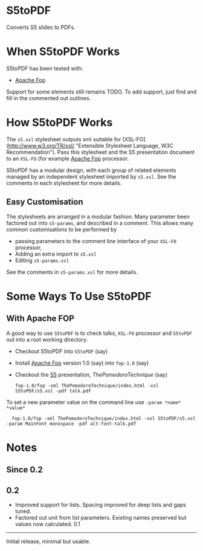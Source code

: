 # S5toPDF

Converts S5 slides to PDFs.
   
When S5toPDF Works
==================

S5toPDF has been tested with:

* [Apache Fop](http://xmlgraphics.apache.org/fop/ "Apache Fop XSL-FO")

Support for some elements still remains TODO. To add support, just
find and fill in the commented out outlines.

How S5toPDF Works  
=================

The `s5.xsl` stylesheet outputs xml suitable for [XSL-FO]
(http://www.w3.org/TR/xsl/ "Extensible Stylesheet Language, W3C Recommendation"). 
Pass this stylesheet and the S5 presentation document to an `XSL-FO` 
(for example [Apache Fop](http://xmlgraphics.apache.org/fop/ "Apache Fop XSL-FO") 
processor. 

S5toPDF has a modular design, with each group of
related elements managed by an independent stylesheet
imported by `s5.xsl`. See the comments in each stylesheet
for more details.

Easy Customisation
------------------

The stylesheets are arranged in a modular fashion. Many parameter been factored
out into `s5-params`, and described in a comment. This allows many common 
customisations to be performed by 

* passing parameters to the comment line interface of your `XSL-FO` processor, 
* Adding an extra import to `s5.xsl`
* Editing `s5-params.xsl`

See the comments in `s5-params.xsl` for more details.

Some Ways To Use S5toPDF 
=======================

With Apache FOP
----------------

A good way to use `S5toPDF` is to check talks, `XSL-FO` processor and `S5toPDF` out into a root working directory.

* Checkout S5toPDF into `S5toPDF` (say)
* Install [Apache Fop](http://xmlgraphics.apache.org/fop/ "Apache Fop XSL-FO") version 1.0 (say) 
   into `fop-1.0` (say)
* Checkout the [S5](http://meyerweb.com/eric/tools/s5/ "S5: A Simple Standards-Based Slide Show System") 
   presentation, *ThePomodoroTechnique* (say)
 
      fop-1.0/fop -xml ThePomodoroTechnique/index.html -xsl S5toPDF/s5.xsl -pdf talk.pdf 
   
To set a new parameter value on the command line use `-param *name* *value*`

      fop-1.0/fop -xml ThePomodoroTechnique/index.html -xsl S5toPDF/s5.xsl -param MainFont monospace -pdf alt-font-talk.pdf
      
Notes
=====
Since 0.2
---------
0.2
---
 * Improved support for lists. Spacing improved for deep lists and gaps tuned.
 * Factored out unit from list parameters. Existing names preserved but values now calculated.
0.1
---
Initial release, minimal but usable. 